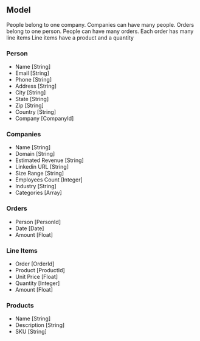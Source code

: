 ## Model

People belong to one company.
Companies can have many people.
Orders belong to one person.
People can have many orders.
Each order has many line items
Line items have a product and a quantity

### Person
- Name [String]
- Email [String]
- Phone [String]
- Address [String]
- City [String]
- State [String]
- Zip [String]
- Country [String]
- Company [CompanyId]

### Companies
- Name [String]
- Domain [String]
- Estimated Revenue [String]
- Linkedin URL [String]
- Size Range [String]
- Employees Count [Integer]
- Industry [String]
- Categories [Array]

### Orders
- Person [PersonId]
- Date [Date]
- Amount [Float]

### Line Items
- Order [OrderId]
- Product [ProductId]
- Unit Price [Float]
- Quantity [Integer]
- Amount [Float]

### Products
- Name [String]
- Description [String]
- SKU [String]